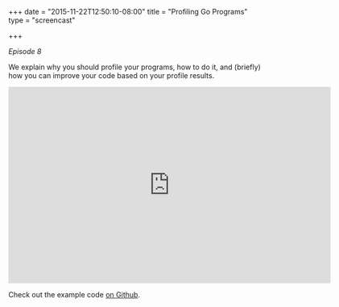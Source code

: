 +++
date = "2015-11-22T12:50:10-08:00"
title = "Profiling Go Programs"
type = "screencast"

+++

_Episode 8_

We explain why you should profile your programs, how to do it, and (briefly) how you can improve your code based on your profile results.
<!--more-->

<iframe
  class="ytplayer"
  type="text/html"
  width="640"
  height="390"
  src="http://www.youtube.com/embed/7LCgsfHlMv4?autoplay=0&origin=http://example.com"
  frameborder="0"
></iframe>

Check out the example code [on Github](https://github.com/arschles/go-in-5-minutes/tree/master/episode8).
